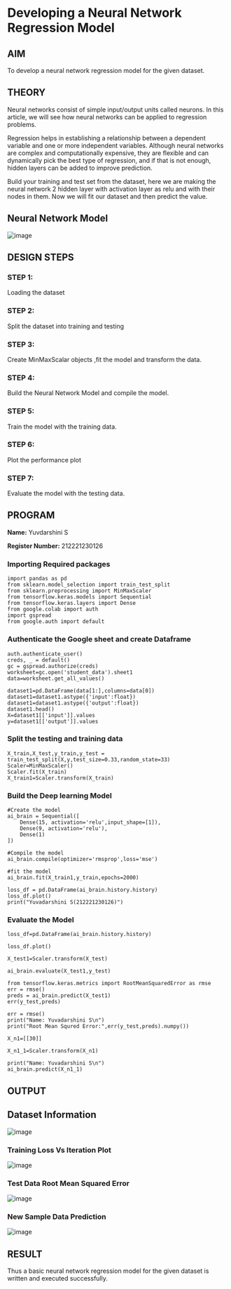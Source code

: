 # Developing a Neural Network Regression Model

## AIM

To develop a neural network regression model for the given dataset.

## THEORY

Neural networks consist of simple input/output units called neurons. In this article, we will see how neural networks can be applied to regression problems.

Regression helps in establishing a relationship between a dependent variable and one or more independent variables. Although neural networks are complex and computationally expensive, they are flexible and can dynamically pick the best type of regression, and if that is not enough, hidden layers can be added to improve prediction.

Build your training and test set from the dataset, here we are making the neural network 2 hidden layer with activation layer as relu and with their nodes in them. Now we will fit our dataset and then predict the value.


## Neural Network Model

![image](https://github.com/user-attachments/assets/b45ef450-0e95-477f-ae56-e52936adff8e)


## DESIGN STEPS

### STEP 1:

Loading the dataset

### STEP 2:

Split the dataset into training and testing

### STEP 3:

Create MinMaxScalar objects ,fit the model and transform the data.

### STEP 4:

Build the Neural Network Model and compile the model.

### STEP 5:

Train the model with the training data.

### STEP 6:

Plot the performance plot

### STEP 7:

Evaluate the model with the testing data.

## PROGRAM

**Name:** Yuvdarshini S

**Register Number:** 212221230126

### Importing Required packages

```
import pandas as pd
from sklearn.model_selection import train_test_split
from sklearn.preprocessing import MinMaxScaler
from tensorflow.keras.models import Sequential
from tensorflow.keras.layers import Dense
from google.colab import auth
import gspread
from google.auth import default
```
### Authenticate the Google sheet and create Dataframe
```
auth.authenticate_user()
creds, _ = default()
gc = gspread.authorize(creds)
worksheet=gc.open('student_data').sheet1
data=worksheet.get_all_values()

dataset1=pd.DataFrame(data[1:],columns=data[0])
dataset1=dataset1.astype({'input':float})
dataset1=dataset1.astype({'output':float})
dataset1.head()
X=dataset1[['input']].values
y=dataset1[['output']].values
```
### Split the testing and training data
```
X_train,X_test,y_train,y_test = train_test_split(X,y,test_size=0.33,random_state=33)
Scaler=MinMaxScaler()
Scaler.fit(X_train)
X_train1=Scaler.transform(X_train)

```
### Build the Deep learning Model
```
#Create the model
ai_brain = Sequential([
    Dense(15, activation='relu',input_shape=[1]),
    Dense(9, activation='relu'),
    Dense(1)
])

#Compile the model
ai_brain.compile(optimizer='rmsprop',loss='mse')

#fit the model
ai_brain.fit(X_train1,y_train,epochs=2000)

loss_df = pd.DataFrame(ai_brain.history.history)
loss_df.plot()
print("Yuvadarshini S(212221230126)")
```
### Evaluate the Model
```
loss_df=pd.DataFrame(ai_brain.history.history)

loss_df.plot()

X_test1=Scaler.transform(X_test)

ai_brain.evaluate(X_test1,y_test)

from tensorflow.keras.metrics import RootMeanSquaredError as rmse
err = rmse()
preds = ai_brain.predict(X_test1)
err(y_test,preds)

err = rmse()
print("Name: Yuvadarshini S\n")
print("Root Mean Squred Error:",err(y_test,preds).numpy())

X_n1=[[30]]

X_n1_1=Scaler.transform(X_n1)

print("Name: Yuvadarshini S\n")
ai_brain.predict(X_n1_1)
```



## OUTPUT
## Dataset Information
![image](https://github.com/user-attachments/assets/86eca3a1-9c9a-4c4b-a197-0b37878d6479)


### Training Loss Vs Iteration Plot

![image](https://github.com/user-attachments/assets/e9809b46-b0d6-46c3-834e-81ccba83ceb6)


### Test Data Root Mean Squared Error

![image](https://github.com/user-attachments/assets/eec88c5e-166c-41f7-8799-9aed9fc0f9f2)


### New Sample Data Prediction

![image](https://github.com/user-attachments/assets/71bd54f5-f9d4-4a92-b911-ae3e288552bf)



## RESULT

Thus a basic neural network regression model for the given dataset is written and executed successfully.
